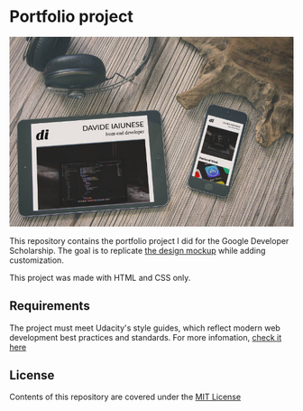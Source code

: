 # Portfolio project

![Portfolio website on devices](assets/devices.jpg?raw=true)

This repository contains the portfolio project I did for the Google Developer Scholarship. The goal is to replicate [the design mockup](design-mockup-portfolio.pdf?raw=true) while adding customization.

This project was made with HTML and CSS only.

## Requirements
The project must meet Udacity's style guides, which reflect modern web development best practices and standards. For more infomation, [check it here](http://udacity.github.io/frontend-nanodegree-styleguide/css.html)

## License
Contents of this repository are covered under the [MIT License](LICENSE?raw=true)
